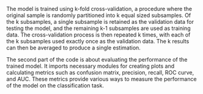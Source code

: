 
The model is trained using k-fold cross-validation, a procedure where the original sample is randomly partitioned into k equal sized subsamples. Of the k subsamples, a single subsample is retained as the validation data for testing the model, and the remaining k-1 subsamples are used as training data. The cross-validation process is then repeated k times, with each of the k subsamples used exactly once as the validation data. The k results can then be averaged to produce a single estimation.

The second part of the code is about evaluating the performance of the trained model. It imports necessary modules for creating plots and calculating metrics such as confusion matrix, precision, recall, ROC curve, and AUC. These metrics provide various ways to measure the performance of the model on the classification task. 
